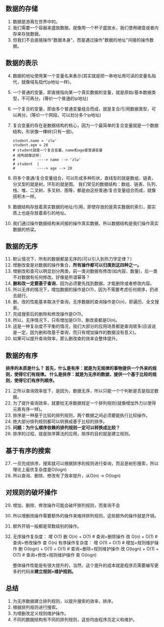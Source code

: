 ## 数据的存储

1. 数据是游离在世界中的。
2. 我们需要一个容器来盛放数据，就像用一个杯子盛放水，我们使用硬盘或者内存来存放数据。
3. 但我们不会直接操作"数据本身"，而是通过操作"数据的地址"间接的操作数据。

## 数据的表示

4. 数据的地址使用某一个变量名来表示(其实就是把一串地址用可读的变量名指代，就像域名指代ip地址一样)。
5. 一个普通的变量，即直接指向某一个真实数据的变量，就是原始/基本数据类型，不可再分。(等价一个普通的ip地址)
6. 一个复合的变量，即由多个普通变量组合而成，就是复合/引用数据类型，可以再分。(等价一个网段，可以划分多个ip地址)
7. 复合变量的存在是数据结构的核心，因为一个最简单的复合变量就是一个数据结构，形状像一棵树(只有一层)。

    ```python3
    student.name = 'zlw'
    student.age = 28
    # student就是一个复合变量，name和age是普通变量
    # 结构就像这样:
    #          ----> name --> 'zlw'
    # student  |
    #          ----> age --> 28
    ```

8. 将多个普通/复合变量组合，可以形成多种形状，直线型的就是数组、链表，分叉型的就是树，环形的就是图。
我们常见的数据结构：数组、链表、队列、栈、堆、二叉树、多叉树、图等，都是由这些普通/复合变量组合而成，就像搭积木一样。
9. 数据结构存放着真实数据的地址/引用，即使存放的是真实数据的索引，那实质上也是存放着索引的地址。
10. 我们通过操作数据结构来间接的操作真实数据，所以数据结构是我们操作真实数据的桥梁。

## 数据的无序

11. 默认情况下，所有的数据都是无序的(可以引入到热力学定律？)
12. 增删改查是对数据的操作集合，**所有操作都可以归类到这四种之一。**
13. 增删改和查可以明显划分两类，前一类对数据有修改(如内容、数量)，后一类不对数据有任何修改。好像是所谓幂等？
14. **删和改一定要基于查询**，因为必须要先找到数据，才能删除或者修改内容。
15. 所以无序的情况下，增加数据的操作是O(1)，因为不需要考虑任何顺序，扔进去就行。
16. 删、改的性能基本取决于查询，无序数据的查询操作是O(n)，即遍历、全文搜索。
17. 完成搜索后的删除和修改操作是O(1)。
18. 所以，无序情况下，只有增加是O(1)，删改查都是O(n)。
19. 这是一种复杂度不平衡的情况，我们大部分的应用场景都是查询居多(应该说是一定，因为删和改基于查询，而只有增加操作的数据没有意义)。
20. 如果可以提升查询效率，那么删改查的效率会整体提升。

## 数据的有序

**排序的本质是什么？
首先，什么是有序：就是为无规律的事物提供一个外来的规则，使得它们有规律。
什么是排序：就是为无序的数据，提供一个基于比较的规则，使得它们有序列顺序。**

21. 之所以查询效率低下，是因为，数据无序，所以只能一个个判断是否是指定数据。
22. 为了提升查询效率，就要给无序数据规定一个排列规则(就像增加外力以使得元素有序一样)。
23. 排序是一种基于比较的排列规则，两个数据之间必须要能执行比较操作。
24. 绝大部分排列规则都可以转换成基于比较的排序。
25. **问题：为什么顺序依赖的排列规则一定可以转换成比较？**
26. 排序的过程，就是排序算法的应用，排序的目的就是建立规则。

## 基于有序的搜索

27. 一旦完成排序，搜索就可以根据排序的规则进行查询，而且是树形搜索，所以理论上最优复杂度是O(logn)
28. 所以查询、删除、修改有了效率提升，从O(n) -> O(logn)

## 对规则的破坏操作

29. 增加、删除、修改操作可能会破坏排列规则，而查询不会
30. 所以增删改操作需要额外的操作来维持排列规则，这些额外的操作就是开销。
31. 额外开销一般都是常数级别的操作。
32. 无序操作复杂度：
    增 O(1)
    删 O(n) + O(1)  # 查询+删除操作
    改 O(n) + O(1)  # 查询+修改操作
    查 O(n)
    有序操作复杂度：
    增 O(1) + O(1)  # 增加+规则维护操作
    删 O(logn) + O(1) + O(1)  # 查询+删除+规则维护操作
    改 O(logn) + O(1) + O(1)  # 查询+修改+规则维护操作
    查 O(logn)

    整体操作性能是有很大提升的，当然，这个提升的成本就是程序员需要编写更多的代码来**建立规则+维护规则。**

## 总结
1. 为无序数据建立排列规则，以提升搜索的效率，排序。
2. 根据排列规则进行搜索。
3. 为增删改定义规则维护操作。
4. 不同的数据结构有不同的排列规则，这些均由程序员定义和维护。
